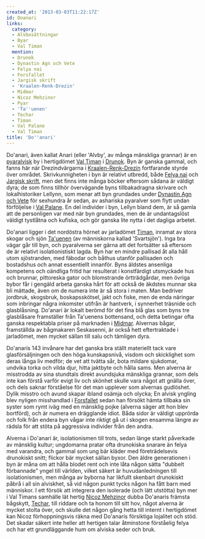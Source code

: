```yaml
---
created_at: '2013-03-03T11:22:17Z'
id: Doanari
links:
  category:
  - Alvbosättningar
  - Byar
  - Val Timan
  mention:
  - Drunok
  - Dynastin Agn och Vete
  - Felya nai
  - Forsfallet
  - Jargisk skrift
  - 'Kraalen-Renk-Drezin'
  - Midmar
  - Nicoz Mehzinor
  - Pyar
  - 'Ta''uenen'
  - Techar
  - Timan
  - Val Palane
  - Val Timan
title: 'Do''anari'
---
```


Do'anari, även kallat Anari (eller 'Alvby', av många mänskliga grannar) är en [pyaralvisk] by i
hertigdömet [Val Timan] i [Drunok]. Byn är ganska gammal, och fanns här när Drezindvärgarna i
[Kraalen-Renk-Drezin] fortfarande styrde över området. Skrivkunnigheten i byn är relativt utbredd,
både [Felya nai] och [Jargisk skrift], men det finns inte många böcker eftersom sådana är väldigt
dyra; de som finns tillhör övervägande byns tillbakadragna skrivare och lokalhistoriker Lellynn, som
menar att byn grundades under [Dynastin Agn och Vete] för sexhundra år sedan, av ashariska pyaralver
som flytt undan förföljelse i [Val Palane]. En del individer i byn, Lellyn bland dem, är så gamla
att de personligen var med när byn grundades, men de är undantagslöst väldigt tystlåtna och kufiska,
och gör ganska lite nytta i det dagliga arbetet.

Do'anari ligger i det nordöstra hörnet av jarladömet [Timan], inramat av stora skogar och sjön
[Ta'uenen] (av människorna kallad 'Svartsjön'). Inga bra vägar går till byn, och pyaralverna ser
gärna att det fortsätter så eftersom de är relativt isolationistiskt lagda. Byn har en mindre
pallisad åt alla håll utom sjöstranden, med fäbodar och båthus utanför pallisaden och bostadshus och
annat essentiellt innanför. Byns äldstes ansenliga kompetens och oändliga fritid har resulterat i
konstfärdigt utsmyckade hus och brunnar, pittoreska gator och blomstrande örtträdgårdar, men övriga
bybor får i gengäld arbeta ganska hårt för att också de äkdstes munnar ska bli mättade, även om de
numera inte är så stora i maten. Man bedriver jordbruk, skogsbruk, boskapsskötsel, jakt och fiske,
men de enda näringar som inbringar några inkomster utifrån är hantverk, i synnerhet träsnide och
glasblåsning. Do'anari är lokalt berömd för det fina blå glas som byns tre glasblåsare framställer
från Ta'uenens bottensand, och detta betingar ofta ganska respektabla priser på marknaden i
[Midmar]. Alvernas bågar, framställda av bågmakaren Seskasenni, är också hett eftertraktade i
jarladömet, men mycket sällan till salu och tämligen dyra.

Do'anaris 143 invånare har det ganska bra ställt materiellt tack vare glasförsäljningen och den höga
kunskapsnivå, visdom och skicklighet som deras långa liv medför; de vet att tvätta sår, bota mildare
sjukdomar, undvika torka och vilda djur, hitta jaktbyte och hålla sams. Men alverna är misstrodda av
sina stundtals direkt avundsjuka mänskliga grannar, som dels inte kan förstå varför evigt liv och
skönhet skulle vara något att gnälla över, och dels saknar förståelse för det man upplever som
alvernas gudlöshet. Dylik misstro och avund skapar ibland osämja och olycka; En alvisk yngling blev
nyligen misshandlad i [Forsfallet] sedan han försökt hämta tillbaka sin syster som rymt iväg med en
mänsklig pojke (alverna säger att hon blev bortförd), och är numera en drägglande idiot. Båda sidor
är väldigt upprörda och folk från endera byn vågar inte riktigt gå ut i skogen ensamma längre av
rädsla för att stöta på aggressiva individer från den andra.

Alverna i Do'anari är, isolationismen till trots, sedan länge starkt påverkade av mänsklig kultur;
ungdomarna pratar ofta drunokiska snarare än felya med varandra, och gammal som ung bär kläder med
företrädelsevis drunokiskt snitt; flickor bär mycket sällan byxor. Den äldre generationen i byn är
måna om att hålla blodet rent och inte låta någon sätta "dubbelt förbannade" yngel till världen,
vilket säkert är huvudanledningen till isolationismen, men många av byborna har likfullt skenbart
drunokiskt påbrå i all sin alviskhet, så vid någon punkt tycks någon ha fått barn med människor. I
ett försök att integrera den isolerade (och lätt utstötta) byn mer i Val Timans samhälle lät hertig
[Nicoz Mehzinor] dubba Do'anaris främsta bågskytt, [Techar], till riddare och ta honom till sitt
hov, något alverna är mycket stolta över, och skulle det någon gång hetta till internt i hertigdömet
kan Nicoz förhoppningsvis räkna med Do'anaris försiktiga lojalitet och stöd. Det skadar säkert inte
heller att hertigen talar åtminstone förståelig felya och har ett grundläggande hum om alviska seder
och bruk.

  [pyaralvisk]: Pyar
  [Val Timan]: Val_Timan
  [Drunok]: Drunok
  [Kraalen-Renk-Drezin]: Kraalen-Renk-Drezin
  [Felya nai]: Felya_nai
  [Jargisk skrift]: Jargisk_skrift
  [Dynastin Agn och Vete]: Dynastin_Agn_och_Vete
  [Val Palane]: Val_Palane
  [Timan]: Timan
  [Ta'uenen]: Tauenen
  [Midmar]: Midmar
  [Forsfallet]: Forsfallet
  [Nicoz Mehzinor]: Nicoz_Mehzinor
  [Techar]: Techar